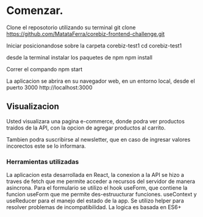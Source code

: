 # Comenzar.
Clone el reposotorio utilizando su terminal
    git clone https://github.com/MatataFerra/corebiz-frontend-challenge.git

Iniciar posicionandose sobre la carpeta corebiz-test1
    cd corebiz-test1

desde la terminal instalar los paquetes de npm
    npm install

Correr el compando  npm start

La aplicacion se abrira en su navegador web, en un entorno local, desde el puerto 3000
    http://localhost:3000

## Visualizacion 

Usted visualizara una pagina e-commerce, donde podra ver productos traidos de la API, con la opcion de agregar productos al carrito.

Tambien podra suscribirse al newsletter, que en caso de ingresar valores incorectos este se lo informara.

### Herramientas utilizadas
La aplicacion esta desarrollada en React, la conexion a la API se hizo a traves de fetch que me permite acceder a recursos del servidor de manera asincrona.
Para el formulario se utilizo el hook useForm, que contiene la funcion useForm que me permite des-estruucturar funciones.
useContext y useReducer para el manejo del estado de la app.
Se utilizo helper para resolver problemas de incompatibilidad.
La logica es basada en ES6+